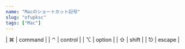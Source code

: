```yaml
---
name: "Macのショートカット記号"
slug: "ofupksc"
tags: ["Mac"]
---
```


| ⌘ | command |
| ⌃ | control |
| ⌥ | option |
| ⇧  | shift |
| ⎋ | escape |
